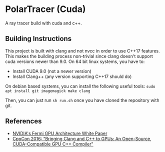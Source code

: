 # PolarTracer (Cuda)

A ray tracer build with cuda and c++.

## Building Instructions

This project is built with clang and not nvcc in order to use C++17 features. This makes the building process non-trivial since clang doesn't support cuda versions newer than 9.0. On 64 bit linux systems, you have to:

+ Install CUDA 9.0 (not a newer version)
+ Install Clang++ (any version supporting C++17 should do)

On debian based systems, you can install the following useful tools: ```sudo apt install git imagemagick make clang```

Then, you can just run ```sh run.sh``` once you have cloned the repository with git.

## References

+ [NVIDIA's Fermi GPU Architecture White Paper](https://www.nvidia.fr/content/PDF/fermi_white_papers/NVIDIA_Fermi_Compute_Architecture_Whitepaper.pdf)
+ [CppCon 2016: “Bringing Clang and C++ to GPUs: An Open-Source, CUDA-Compatible GPU C++ Compiler"](https://www.youtube.com/watch?v=KHa-OSrZPGo)
